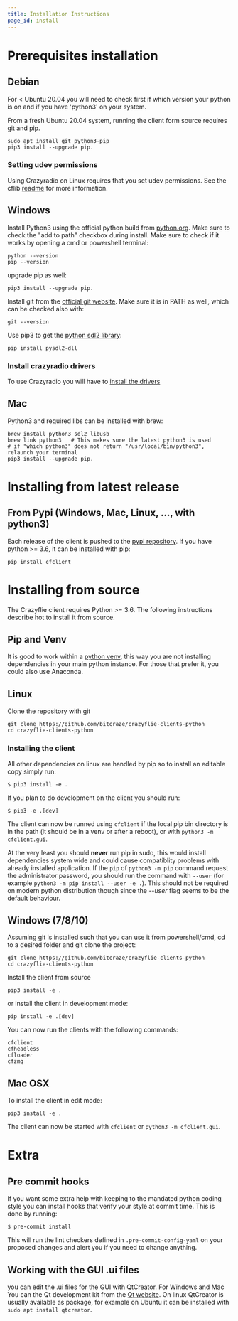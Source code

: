 ```yaml
---
title: Installation Instructions
page_id: install
---
```

# Prerequisites installation

## Debian


For <  Ubuntu 20.04 you will need to check first if which version your python is on and if you have 'python3' on your system.

From a fresh Ubuntu 20.04 system, running the client form source requires git and pip.

```
sudo apt install git python3-pip
pip3 install --upgrade pip.
```
### Setting udev permissions

Using Crazyradio on Linux requires that you set udev permissions. See the cflib
[readme](https://github.com/bitcraze/crazyflie-lib-python#setting-udev-permissions)
for more information.

## Windows

Install Python3 using the official python build from [python.org](https://python.org). Make sure to check the "add to path" checkbox during install. Make sure to check if it works by opening a cmd or powershell terminal:
```
python --version
pip --version
```

upgrade pip as well:
```
pip3 install --upgrade pip.
```

Install git from the [official git website](https://git-scm.com/). Make sure it is in PATH as well, which can be checked also with:
```
git --version
```

Use pip3 to get the [python sdl2 library](https://pypi.org/project/PySDL2/):
```
pip install pysdl2-dll
```

### Install crazyradio drivers

To use Crazyradio you will have to [install the drivers](https://github.com/bitcraze/crazyradio-firmware/blob/master/docs/building/usbwindows.md)

## Mac

Python3 and required libs can be installed with brew:
```
brew install python3 sdl2 libusb
brew link python3   # This makes sure the latest python3 is used
# if "which python3" does not return "/usr/local/bin/python3", relaunch your terminal
pip3 install --upgrade pip.
```

# Installing from latest release

## From Pypi (Windows, Mac, Linux, ..., with python3)

Each release of the client is pushed to the [pypi repository](https://pypi.org/project/cfclient/). If you have python >= 3.6, it can be installed with pip:

```
pip install cfclient
```
# Installing from source

The Crazyflie client requires Python >= 3.6. The following instructions describe hot to install it from source.

## Pip and Venv

It is good to work within a [python venv](https://docs.python.org/3/library/venv.html), this way you are not installing dependencies in your main python instance. For those that prefer it, you could also use Anaconda.

## Linux
Clone the repository with git

```
git clone https://github.com/bitcraze/crazyflie-clients-python
cd crazyflie-clients-python
```

### Installing the client

All other dependencies on linux are handled by pip so to install an editable copy simply run:

```
$ pip3 install -e .
```

If you plan to do development on the client you should run:
```
$ pip3 -e .[dev]
```

The client can now be runned using ```cfclient``` if the local pip bin directory is in the path (it should be in a venv or after a reboot), or with ```python3 -m cfclient.gui```.

At the very least you should **never** run pip in sudo, this would install dependencies system wide and could cause compatiblity problems with already installed application. If the ```pip``` of ```python3 -m pip``` command request the administrator password, you should run the command with ```--user``` (for example ```python3 -m pip install --user -e .```). This should not be required on modern python distribution though since the *--user*  flag seems to be the default behaviour.

## Windows (7/8/10)


Assuming git is installed such that you can use it from powershell/cmd, cd to a desired folder and git clone the project:

```
git clone https://github.com/bitcraze/crazyflie-clients-python
cd crazyflie-clients-python
```
Install the client from source
```
pip3 install -e .
```


or install the client in development mode:
```
pip install -e .[dev]
```

You can now run the clients with the following commands:
```
cfclient
cfheadless
cfloader
cfzmq
```


## Mac OSX

To install the client in edit mode:
```
pip3 install -e .
```

The client can now be started with ```cfclient``` or ```python3 -m cfclient.gui```.

# Extra 

## Pre commit hooks
If you want some extra help with keeping to the mandated python coding style you can install hooks that verify your style at commit time. This is done by running:
```
$ pre-commit install
```
This will run the lint checkers defined in `.pre-commit-config-yaml` on your proposed changes and alert you if you need to change anything.

## Working with the GUI .ui files

you can edit the .ui files for the GUI with QtCreator. For Windows and Mac You can the Qt development kit from the [Qt website](https://www.qt.io/download-open-source/). On linux QtCreator is usually available as package, for example on Ubuntu it can be installed with ```sudo apt install qtcreator```.


